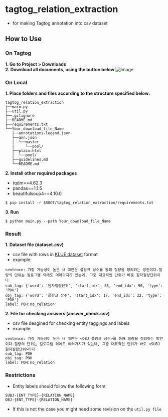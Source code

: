# tagtog_relation_extraction
- for making Tagtog annotation into csv dataset

## How to Use
### On Tagtog
**1. Go to Project > Downloads** </br>
**2. Download all documents, using the button below**
![Image](https://i.imgur.com/dmruuVo.png)
### On Local
**1. Place folders and files according to the structure specified below:**
```
tagtog_relation_extraction
├──main.py
├──util.py
├──.gitignore
├──README.md
├──requirements.txt
└──Your_download_file_Name
   ├──annotations-legend.json
   ├──ann.json
   |  └──master
   |     └──pool/
   ├──plain.html
   |  └──pool/
   ├──guidelines.md
   └──README.md
```
**2. Install other required packages**
  - tqdm==4.62.3
  - pandas==1.1.5
  - beautifulsoup4==4.10.0

```
$ pip install -r $ROOT/tagtog_relation_extraction/requirements.txt
```
**3. Run**
```
$ python main.py --path Your_download_file_Name
```

### Result
**1. Dataset file (dataset.csv)**
- csv file with rows in [KLUE dataset](https://www.google.com/search?q=klue+dataset&oq=KLUE+datas&aqs=chrome.0.0i512l3j69i57j69i60l4.2364j1j4&sourceid=chrome&ie=UTF-8) format
- example:
```
sentence: 가장 가능성이 높은 새 대안은 플랑크 상수를 통해 질량을 정의하는 방안이다.질량의 단위는 킬로그램 외에도 여러가지가 있는데, 그중 대표적인 단위가 바로 원자질량단위이다
sub_tag: {'word': '원자질량단위', 'start_idx': 85, 'end_idx': 90, 'type': 'POH'}
obj_tag: {'word': '플랑크 상수', 'start_idx': 17, 'end_idx': 22, 'type': 'POH'}
label: POH:no_relation'
```

**2. File for checking answers (answer_check.csv)**
- csv file desgined for checking entity taggings and labels
- example:
```
sentence: 가장 가능성이 높은 새 대안은 <OBJ 플랑크 상수>를 통해 질량을 정의하는 방안이다.질량의 단위는 킬로그램 외에도 여러가지가 있는데, 그중 대표적인 단위가 바로 <SUBJ 원자질량단위>이다	
sub_tag: POH
obj_tag: POH
label: POH:no_relation
```

### Restrictions
- Entity labels should follow the following form
```
SUBJ-{ENT_TYPE}-{RELATION_NAME}
OBJ-{ENT_TYPE}-{RELATION_NAME}
```
- If this is not the case you might need some revision on the ```util.py file```
